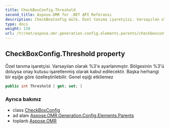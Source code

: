 ```yaml
---
title: CheckBoxConfig.Threshold
second_title: Aspose.OMR for .NET API Referansı
description: CheckBoxConfig mülk. Özel tanıma işaretçisi. Varsayılan olarak 3e ayarlanmıştır. Bölgesinin 3ü doluysa onay kutusu işaretlenmiş olarak kabul edilecektir. Başka herhangi bir eşiğe göre özelleştirilebilir. Genel eşiği etkilemez
type: docs
weight: 110
url: /tr/net/aspose.omr.generation.config.elements.parents/checkboxconfig/threshold/
---
```

## CheckBoxConfig.Threshold property

Özel tanıma işaretçisi. Varsayılan olarak %3'e ayarlanmıştır. Bölgesinin %3'ü doluysa onay kutusu işaretlenmiş olarak kabul edilecektir. Başka herhangi bir eşiğe göre özelleştirilebilir. Genel eşiği etkilemez

```csharp
public int Threshold { get; set; }
```

### Ayrıca bakınız

* class [CheckBoxConfig](../)
* ad alanı [Aspose.OMR.Generation.Config.Elements.Parents](../../checkboxconfig/)
* toplantı [Aspose.OMR](../../../)


